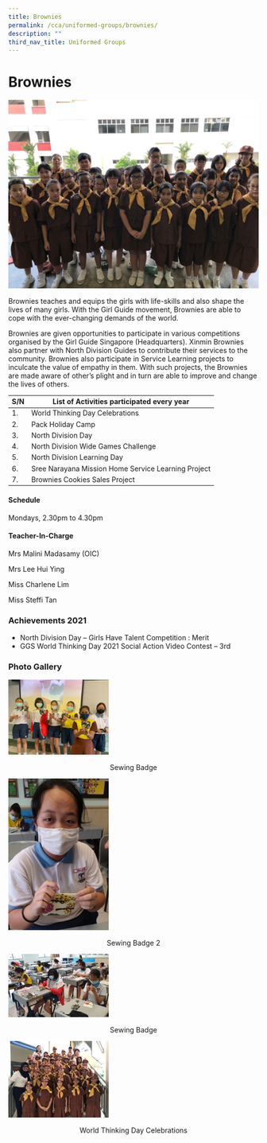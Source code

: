 ```yaml
---
title: Brownies
permalink: /cca/uniformed-groups/brownies/
description: ""
third_nav_title: Uniformed Groups
---
```

# **Brownies**

![](/images/World-Thinking-DayXMPS.jpg)

Brownies teaches and equips the girls with life-skills and also shape the lives of many girls. With the Girl Guide movement, Brownies are able to cope with the ever-changing demands of the world.

Brownies are given opportunities to participate in various competitions organised by the Girl Guide Singapore (Headquarters). Xinmin Brownies also partner with North Division Guides to contribute their services to the community. Brownies also participate in Service Learning projects to inculcate the value of empathy in them. With such projects, the Brownies are made aware of other’s plight and in turn are able to improve and change the lives of others.

| S/N 	| List of Activities participated every year 	|
|---	|---	|
| 1. 	| World Thinking Day Celebrations 	|
| 2. 	| Pack Holiday Camp 	|
| 3. 	| North Division Day 	|
| 4. 	| North Division Wide Games Challenge 	|
| 5. 	| North Division Learning Day 	|
| 6. 	| Sree Narayana Mission Home Service Learning Project 	|
| 7. 	| Brownies Cookies Sales Project 	|

#### Schedule

Mondays, 2.30pm to 4.30pm

#### Teacher-In-Charge

Mrs Malini Madasamy (OIC)

Mrs Lee Hui Ying

Miss Charlene Lim

Miss Steffi Tan

### Achievements 2021

* North Division Day – Girls Have Talent Competition : Merit
* GGS World Thinking Day 2021 Social Action Video Contest – 3rd

### Photo Gallery

<img src="/images/Picture1-sewing-badge.jpg" 
     style="width:40%">
<center>Sewing Badge</center>

<img src="/images/Picture-2-sewing-badge.jpg" 
     style="width:40%">
<center>Sewing Badge 2</center>

<img src="/images/Picture-3-sewing-badge-300x189.jpg" 
     style="width:40%">
<center>Sewing Badge</center>

<img src="/images/Picture-5-World-Thinking-Day-celebrations-300x228.jpg" 
     style="width:40%">
<center>World Thinking Day Celebrations</center>